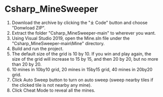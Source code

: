 # Csharp_MineSweeper

1. Download the archive by clicking the "⤓ Code" button and choose "Donwload ZIP".
2. Extract the folder "Csharp_MineSweeper-main" to wherever you want.
3. Using Visual Studio 2019, open the Mine.sln file under the "Csharp_MineSweeper-main\Mine" directory.
4. Build and run the project.
5. The default size of the grid is 10 by 10. If you win and play again, the size of the grid will increase to 15 by 15, and then 20 by 20, but no more than 20 by 20.
6. 10 mines in 10by10 grid, 20 mines in 15by15 grid, 40 mines in 20by20 grid.
7. Click Auto Sweep button to turn on auto sweep (sweep nearby tiles if the clicked tile is not nearby any mine).
8. Click Cheat Mode to reveal all the mines.
